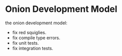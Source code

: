 # Onion Development Model

the onion development model:

- fix red squiglies.
- fix compile type errors.
- fix unit tests.
- fix integration tests.

